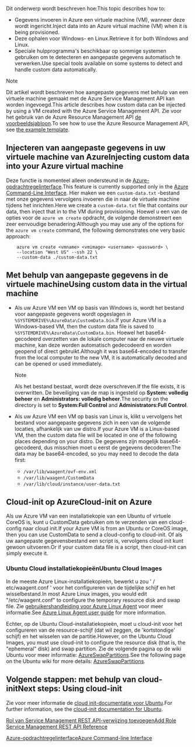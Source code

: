 


<span data-ttu-id="77d19-101">Dit onderwerp wordt beschreven hoe:</span><span class="sxs-lookup"><span data-stu-id="77d19-101">This topic describes how to:</span></span>

* <span data-ttu-id="77d19-102">Gegevens invoeren in Azure een virtuele machine (VM), wanneer deze wordt ingericht.</span><span class="sxs-lookup"><span data-stu-id="77d19-102">Inject data into an Azure virtual machine (VM) when it is being provisioned.</span></span>
* <span data-ttu-id="77d19-103">Deze ophalen voor Windows- en Linux.</span><span class="sxs-lookup"><span data-stu-id="77d19-103">Retrieve it for both Windows and Linux.</span></span>
* <span data-ttu-id="77d19-104">Speciale hulpprogramma's beschikbaar op sommige systemen gebruiken om te detecteren en aangepaste gegevens automatisch te verwerken.</span><span class="sxs-lookup"><span data-stu-id="77d19-104">Use special tools available on some systems to detect and handle custom data automatically.</span></span>

> [!NOTE]
> <span data-ttu-id="77d19-105">Dit artikel wordt beschreven hoe aangepaste gegevens met behulp van een virtuele machine gemaakt met de Azure Service Management API kan worden ingevoegd.</span><span class="sxs-lookup"><span data-stu-id="77d19-105">This article describes how custom data can be injected by using a VM created with the Azure Service Management API.</span></span> <span data-ttu-id="77d19-106">Zie voor het gebruik van de Azure Resource Management API [de voorbeeldsjabloon](https://github.com/Azure/azure-quickstart-templates/tree/master/101-vm-customdata).</span><span class="sxs-lookup"><span data-stu-id="77d19-106">To see how to use the Azure Resource Management API, see [the example template](https://github.com/Azure/azure-quickstart-templates/tree/master/101-vm-customdata).</span></span>
> 
> 

## <a name="injecting-custom-data-into-your-azure-virtual-machine"></a><span data-ttu-id="77d19-107">Injecteren van aangepaste gegevens in uw virtuele machine van Azure</span><span class="sxs-lookup"><span data-stu-id="77d19-107">Injecting custom data into your Azure virtual machine</span></span>
<span data-ttu-id="77d19-108">Deze functie is momenteel alleen ondersteund in de [Azure-opdrachtregelinterface](https://github.com/Azure/azure-xplat-cli).</span><span class="sxs-lookup"><span data-stu-id="77d19-108">This feature is currently supported only in the [Azure Command-Line Interface](https://github.com/Azure/azure-xplat-cli).</span></span> <span data-ttu-id="77d19-109">Hier maken we een `custom-data.txt` -bestand met onze gegevens vervolgens invoeren die in naar de virtuele machine tijdens het inrichten.</span><span class="sxs-lookup"><span data-stu-id="77d19-109">Here we create a `custom-data.txt` file that contains our data, then inject that in to the VM during provisioning.</span></span> <span data-ttu-id="77d19-110">Hoewel u een van de opties voor de `azure vm create` opdracht, de volgende demonstreert een zeer eenvoudige benadering:</span><span class="sxs-lookup"><span data-stu-id="77d19-110">Although you may use any of the options for the `azure vm create` command, the following demonstrates one very basic approach:</span></span>

```
    azure vm create <vmname> <vmimage> <username> <password> \  
    --location "West US" --ssh 22 \  
    --custom-data ./custom-data.txt  
```


## <a name="using-custom-data-in-the-virtual-machine"></a><span data-ttu-id="77d19-111">Met behulp van aangepaste gegevens in de virtuele machine</span><span class="sxs-lookup"><span data-stu-id="77d19-111">Using custom data in the virtual machine</span></span>
* <span data-ttu-id="77d19-112">Als uw Azure VM een VM op basis van Windows is, wordt het bestand voor aangepaste gegevens wordt opgeslagen in `%SYSTEMDRIVE%\AzureData\CustomData.bin`.</span><span class="sxs-lookup"><span data-stu-id="77d19-112">If your Azure VM is a Windows-based VM, then the custom data file is saved to `%SYSTEMDRIVE%\AzureData\CustomData.bin`.</span></span> <span data-ttu-id="77d19-113">Hoewel het base64-gecodeerd overzetten van de lokale computer naar de nieuwe virtuele machine, kan deze worden automatisch gedecodeerd en worden geopend of direct gebruikt.</span><span class="sxs-lookup"><span data-stu-id="77d19-113">Although it was base64-encoded to transfer from the local computer to the new VM, it is automatically decoded and can be opened or used immediately.</span></span>
  
  > [!NOTE]
  > <span data-ttu-id="77d19-114">Als het bestand bestaat, wordt deze overschreven.</span><span class="sxs-lookup"><span data-stu-id="77d19-114">If the file exists, it is overwritten.</span></span> <span data-ttu-id="77d19-115">De beveiliging van de map is ingesteld op **System: volledig beheer** en **Administrators: volledig beheer**.</span><span class="sxs-lookup"><span data-stu-id="77d19-115">The security on the directory is set to **System:Full Control** and **Administrators:Full Control**.</span></span>
  > 
  > 
* <span data-ttu-id="77d19-116">Als uw Azure VM een VM op basis van Linux is, klikt u vervolgens het bestand voor aangepaste gegevens zich in een van de volgende locaties, afhankelijk van uw distro.</span><span class="sxs-lookup"><span data-stu-id="77d19-116">If your Azure VM is a Linux-based VM, then the custom data file will be located in one of the following places depending on your distro.</span></span> <span data-ttu-id="77d19-117">De gegevens zijn mogelijk base64-gecodeerd, dus misschien moet u eerst de gegevens decoderen:</span><span class="sxs-lookup"><span data-stu-id="77d19-117">The data may be base64-encoded, so you may need to decode the data first:</span></span>
  
  * `/var/lib/waagent/ovf-env.xml`
  * `/var/lib/waagent/CustomData`
  * `/var/lib/cloud/instance/user-data.txt` 

## <a name="cloud-init-on-azure"></a><span data-ttu-id="77d19-118">Cloud-init op Azure</span><span class="sxs-lookup"><span data-stu-id="77d19-118">Cloud-init on Azure</span></span>
<span data-ttu-id="77d19-119">Als uw Azure VM van een installatiekopie van een Ubuntu of virtuele CoreOS is, kunt u CustomData gebruiken om te verzenden van een cloud-config naar cloud init.</span><span class="sxs-lookup"><span data-stu-id="77d19-119">If your Azure VM is from an Ubuntu or CoreOS image, then you can use CustomData to send a cloud-config to cloud-init.</span></span> <span data-ttu-id="77d19-120">Of als uw aangepaste gegevensbestand een script is, vervolgens cloud init kunt gewoon uitvoeren.</span><span class="sxs-lookup"><span data-stu-id="77d19-120">Or if your custom data file is a script, then cloud-init can simply execute it.</span></span>

### <a name="ubuntu-cloud-images"></a><span data-ttu-id="77d19-121">Ubuntu Cloud installatiekopieën</span><span class="sxs-lookup"><span data-stu-id="77d19-121">Ubuntu Cloud Images</span></span>
<span data-ttu-id="77d19-122">In de meeste Azure Linux-installatiekopieën, bewerkt u zou ' / etc/waagent.conf ' voor het configureren van de tijdelijke schijf en het wisselbestand.</span><span class="sxs-lookup"><span data-stu-id="77d19-122">In most Azure Linux images, you would edit "/etc/waagent.conf" to configure the temporary resource disk and swap file.</span></span> <span data-ttu-id="77d19-123">Zie [gebruikershandleiding voor Azure Linux Agent](../articles/virtual-machines/linux/agent-user-guide.md?toc=%2fazure%2fvirtual-machines%2flinux%2ftoc.json) voor meer informatie.</span><span class="sxs-lookup"><span data-stu-id="77d19-123">See [Azure Linux Agent user guide](../articles/virtual-machines/linux/agent-user-guide.md?toc=%2fazure%2fvirtual-machines%2flinux%2ftoc.json) for more information.</span></span>

<span data-ttu-id="77d19-124">Echter, op de Ubuntu Cloud-installatiekopieën, moet u cloud-init voor het configureren van de resource-schijf (dat wil zeggen, de 'kortstondige' schijf) en het wisselen van de partitie.</span><span class="sxs-lookup"><span data-stu-id="77d19-124">However, on the Ubuntu Cloud Images, you must use cloud-init to configure the resource disk (that is, the "ephemeral" disk) and swap partition.</span></span> <span data-ttu-id="77d19-125">Zie de volgende pagina op de wiki Ubuntu voor meer informatie: [AzureSwapPartitions](https://wiki.ubuntu.com/AzureSwapPartitions).</span><span class="sxs-lookup"><span data-stu-id="77d19-125">See the following page on the Ubuntu wiki for more details: [AzureSwapPartitions](https://wiki.ubuntu.com/AzureSwapPartitions).</span></span>

<!--Every topic should have next steps and links to the next logical set of content to keep the customer engaged-->
## <a name="next-steps-using-cloud-init"></a><span data-ttu-id="77d19-126">Volgende stappen: met behulp van cloud-init</span><span class="sxs-lookup"><span data-stu-id="77d19-126">Next steps: Using cloud-init</span></span>
<span data-ttu-id="77d19-127">Zie voor meer informatie de [cloud init-documentatie voor Ubuntu](https://help.ubuntu.com/community/CloudInit).</span><span class="sxs-lookup"><span data-stu-id="77d19-127">For further information, see the [cloud-init documentation for Ubuntu](https://help.ubuntu.com/community/CloudInit).</span></span>

<!--Link references-->
[<span data-ttu-id="77d19-128">Rol van Service Management REST API-verwijzing toevoegen</span><span class="sxs-lookup"><span data-stu-id="77d19-128">Add Role Service Management REST API Reference</span></span>](http://msdn.microsoft.com/library/azure/jj157186.aspx)

[<span data-ttu-id="77d19-129">Azure-opdrachtregelinterface</span><span class="sxs-lookup"><span data-stu-id="77d19-129">Azure Command-line Interface</span></span>](https://github.com/Azure/azure-xplat-cli)

